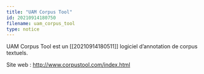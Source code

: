 ```yaml
---
title: "UAM Corpus Tool"
id: 20210914180750
filename: uam_corpus_tool
type: notice
---
```


UAM Corpus Tool est un [[20210914180511]] logiciel d’annotation de corpus textuels.

Site web : <http://www.corpustool.com/index.html>

